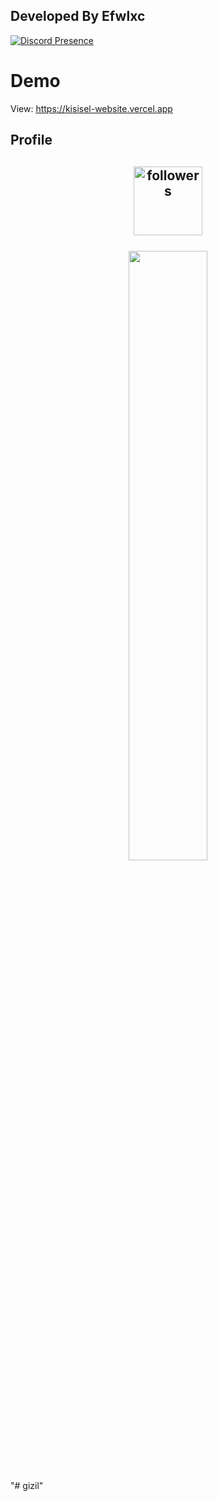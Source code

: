 ## Developed By Efwlxc

[![Discord Presence](https://lanyard-profile-readme.vercel.app/api/882582406358515713)](https://discord.com/users/882582406358515713)

# Demo

View: https://kisisel-website.vercel.app

## Profile
<h2 align="center">
<img alt="followers" title="Github'dan Takip Et" src="https://img.shields.io/github/followers/efwlxc?color=236ad3&labelColor=1155ba&style=for-the-badge&logo=github&label=follower" width="110px" /></a>
 <br> </br>
<img style="border-radius: 10px;" width="50%" src="https://cdn.discordapp.com/banners/882582406358515713/a1b27b550b72b4643ee6a769fafe4a6e.png?size=512">
</h2>
"# gizil" 
